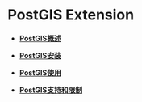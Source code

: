 # PostGIS Extension<a name="ZH-CN_TOPIC_0000001245957397"></a>

-   **[PostGIS概述](PostGIS概述.md)**

-   **[PostGIS安装](PostGIS安装.md)**

-   **[PostGIS使用](PostGIS使用.md)**

-   **[PostGIS支持和限制](PostGIS支持和限制.md)**
